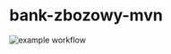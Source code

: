 # bank-zbozowy-mvn
![example workflow](https://github.com/Macbak03/bank-zbozowy-mvn/actions/workflows/ci.yml/badge.svg)
